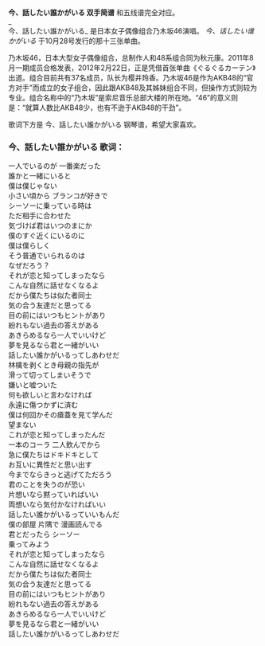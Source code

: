 

**今、話したい誰かがいる 双手简谱** 和五线谱完全对应。  
_  
今、話したい誰かがいる_ 是日本女子偶像组合乃木坂46演唱。 _今、话したい谁かがいる_ 于10月28号发行的那十三张单曲。  
  
乃木坂46，日本大型女子偶像组合，总制作人和48系组合同为秋元康。2011年8月一期成员合格发表，2012年2月22日，正是凭借首张单曲《ぐるぐるカーテン》出道。组合目前共有37名成员，队长为樱井玲香。乃木坂46是作为AKB48的“官方对手”而成立的女子组合，因此跟AKB48及其姊妹组合不同，但操作方式则较为专业。组合名称中的“乃木坂”是索尼音乐总部大楼的所在地。“46”的意义则是：“就算人数比AKB48少，也有不逊于AKB48的干劲”。  
  
歌词下方是 今、話したい誰かがいる 钢琴谱，希望大家喜欢。

### 今、話したい誰かがいる 歌词：

一人でいるのが 一番楽だった  
誰かと一緒にいると  
僕は僕じゃない  
小さい頃から ブランコが好きで  
シーソーに乗っている時は  
ただ相手に合わせた  
気づけば君はいつのまにか  
僕のすぐ近くにいるのに  
僕は僕らしく  
そう普通でいられるのは  
なぜだろう？  
それが恋と知ってしまったなら  
こんな自然に話せなくなるよ  
だから僕たちは似た者同士  
気の合う友達だと思ってる  
目の前にはいつもヒントがあり  
紛れもない過去の答えがある  
あきらめるなら一人でいいけど  
夢を見るなら君と一緒がいい  
話したい誰かがいるってしあわせだ  
林檎を剥くとき母親の指先が  
滑って切ってしまいそうで  
嫌いと嘘ついた  
何も欲しいと言わなければ  
永遠に傷つかずに済む  
僕は何回かその瘡蓋を見て学んだ  
望まない  
これが恋と知ってしまったんだ  
一本のコーラ 二人飲んでから  
急に僕たちはドキドキとして  
お互いに異性だと思い出す  
今までならきっと逃げてただろう  
君のことを失うのが恐い  
片想いなら黙っていればいい  
両想いなら気付かなければいい  
話したい誰かがいるっていいもんだ  
僕の部屋 片隅で 漫画読んでる  
君とだったら シーソー  
乗ってみよう  
それが恋と知ってしまったなら  
こんな自然に話せなくなるよ  
だから僕たちは似た者同士  
気の合う友達だと思ってる  
目の前にはいつもヒントがあり  
紛れもない過去の答えがある  
あきらめるなら一人でいいけど  
夢を見るなら君と一緒がいい  
話したい誰かがいるってしあわせだ

